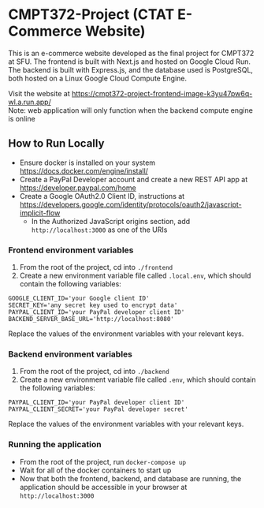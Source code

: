 # CMPT372-Project (CTAT E-Commerce Website)

This is an e-commerce website developed as the final project for CMPT372 at SFU. The frontend is built with Next.js and hosted on Google Cloud Run. The backend is built with Express.js, and the database used is PostgreSQL, both hosted on a Linux Google Cloud Compute Engine.

Visit the website at https://cmpt372-project-frontend-image-k3yu47pw6q-wl.a.run.app/ </br>
Note: web application will only function when the backend compute engine is online

## How to Run Locally

- Ensure docker is installed on your system https://docs.docker.com/engine/install/
- Create a PayPal Developer account and create a new REST API app at https://developer.paypal.com/home
- Create a Google OAuth2.0 Client ID, instructions at https://developers.google.com/identity/protocols/oauth2/javascript-implicit-flow
  - In the Authorized JavaScript origins section, add `http://localhost:3000` as one of the URIs

### Frontend environment variables

1. From the root of the project, cd into `./frontend`
2. Create a new environment variable file called `.local.env`, which should contain the following variables:

```
GOOGLE_CLIENT_ID='your Google client ID'
SECRET_KEY='any secret key used to encrypt data'
PAYPAL_CLIENT_ID='your PayPal developer client ID'
BACKEND_SERVER_BASE_URL='http://localhost:8080'
```

Replace the values of the environment variables with your relevant keys.

### Backend environment variables

1. From the root of the project, cd into `./backend`
2. Create a new environment variable file called `.env`, which should contain the following variables:

```
PAYPAL_CLIENT_ID='your PayPal developer client ID'
PAYPAL_CLIENT_SECRET='your PayPal developer secret'
```

Replace the values of the environment variables with your relevant keys.

### Running the application
- From the root of the project, run `docker-compose up`
- Wait for all of the docker containers to start up
- Now that both the frontend, backend, and database are running, the application should be accessible in your browser at `http://localhost:3000`

<!-- TODO: note about inserting test data, vendor + admin accounts -->
